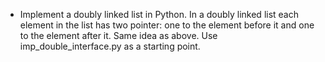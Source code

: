 - Implement a doubly linked list in Python.
	In a doubly linked list each element in the list has two pointer:
	one to the element before it and one to the element after it.
	Same idea as above.
	Use imp_double_interface.py as a starting point.
